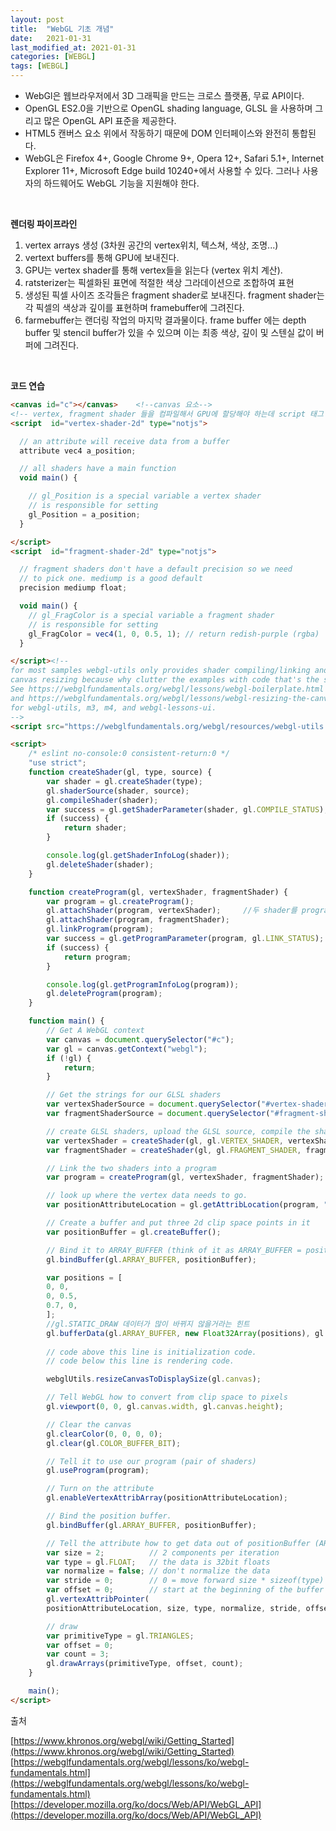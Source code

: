 ```yaml
---
layout: post
title:  "WebGL 기초 개념"
date:   2021-01-31
last_modified_at: 2021-01-31
categories: [WEBGL]
tags: [WEBGL]
---
```


- WebGl은 웹브라우저에서 3D 그래픽을 만드는 크로스 플랫폼, 무료 API이다.
- OpenGL ES2.0을 기반으로 OpenGL shading language, GLSL 을 사용하며 그리고 많은 OpenGL API 표준을 제공한다.
- HTML5 캔버스 요소 위에서 작동하기 때문에 DOM 인터페이스와 완전히 통합된다.
- WebGL은 Firefox 4+, Google Chrome 9+, Opera 12+, Safari 5.1+, Internet Explorer 11+, Microsoft Edge build 10240+에서 사용할 수 있다. 그러나 사용자의 하드웨어도 WebGL 기능을 지원해야 한다.

<br/>

**렌더링 파이프라인**
1. vertex arrays 생성 (3차원 공간의 vertex위치, 텍스쳐, 색상, 조명...)
2. vertext buffers를 통해 GPU에 보내진다.
3. GPU는 vertex shader를 통해 vertex들을 읽는다 (vertex 위치 계산). 
4. ratsterizer는 픽셀화된 표면에 적절한 색상 그라데이션으로 조합하여 표현
5. 생성된 픽셀 사이즈 조각들은 fragment shader로 보내진다. fragment shader는 각 픽셀의 색상과 깊이를 표현하며 framebuffer에 그려진다.
6. farmebuffer는 랜더링 작업의 마지막 결과물이다. frame buffer 에는 depth buffer 및 stencil buffer가 있을 수 있으며 이는 최종 색상, 깊이 및 스텐실 값이 버퍼에 그려진다.

<br/>

**코드 연습**
```html
<canvas id="c"></canvas>    <!--canvas 요소-->
<!-- vertex, fragment shader 들을 컴파일해서 GPU에 할당해야 하는데 script 태그 안에 넣어 사용-->
<script  id="vertex-shader-2d" type="notjs">

  // an attribute will receive data from a buffer
  attribute vec4 a_position;

  // all shaders have a main function
  void main() {

    // gl_Position is a special variable a vertex shader
    // is responsible for setting
    gl_Position = a_position;
  }

</script>
<script  id="fragment-shader-2d" type="notjs">

  // fragment shaders don't have a default precision so we need
  // to pick one. mediump is a good default
  precision mediump float;

  void main() {
    // gl_FragColor is a special variable a fragment shader
    // is responsible for setting
    gl_FragColor = vec4(1, 0, 0.5, 1); // return redish-purple (rgba)
  }

</script><!--
for most samples webgl-utils only provides shader compiling/linking and
canvas resizing because why clutter the examples with code that's the same in every sample.
See https://webglfundamentals.org/webgl/lessons/webgl-boilerplate.html
and https://webglfundamentals.org/webgl/lessons/webgl-resizing-the-canvas.html
for webgl-utils, m3, m4, and webgl-lessons-ui.
-->
<script src="https://webglfundamentals.org/webgl/resources/webgl-utils.js"></script>

<script>
    /* eslint no-console:0 consistent-return:0 */
    "use strict";
    function createShader(gl, type, source) {
        var shader = gl.createShader(type);
        gl.shaderSource(shader, source);
        gl.compileShader(shader);
        var success = gl.getShaderParameter(shader, gl.COMPILE_STATUS);
        if (success) {
            return shader;
        }

        console.log(gl.getShaderInfoLog(shader));
        gl.deleteShader(shader);
    }

    function createProgram(gl, vertexShader, fragmentShader) {
        var program = gl.createProgram();
        gl.attachShader(program, vertexShader);     //두 shader를 program에 link
        gl.attachShader(program, fragmentShader);
        gl.linkProgram(program);
        var success = gl.getProgramParameter(program, gl.LINK_STATUS);
        if (success) {
            return program;
        }

        console.log(gl.getProgramInfoLog(program));
        gl.deleteProgram(program);
    }

    function main() {
        // Get A WebGL context
        var canvas = document.querySelector("#c");
        var gl = canvas.getContext("webgl");
        if (!gl) {
            return;
        }

        // Get the strings for our GLSL shaders
        var vertexShaderSource = document.querySelector("#vertex-shader-2d").text;
        var fragmentShaderSource = document.querySelector("#fragment-shader-2d").text;

        // create GLSL shaders, upload the GLSL source, compile the shaders
        var vertexShader = createShader(gl, gl.VERTEX_SHADER, vertexShaderSource);
        var fragmentShader = createShader(gl, gl.FRAGMENT_SHADER, fragmentShaderSource);

        // Link the two shaders into a program
        var program = createProgram(gl, vertexShader, fragmentShader);

        // look up where the vertex data needs to go.
        var positionAttributeLocation = gl.getAttribLocation(program, "a_position");

        // Create a buffer and put three 2d clip space points in it
        var positionBuffer = gl.createBuffer();

        // Bind it to ARRAY_BUFFER (think of it as ARRAY_BUFFER = positionBuffer)
        gl.bindBuffer(gl.ARRAY_BUFFER, positionBuffer);

        var positions = [
        0, 0,
        0, 0.5,
        0.7, 0,
        ];
        //gl.STATIC_DRAW 데이터가 많이 바뀌지 않을거라는 힌트
        gl.bufferData(gl.ARRAY_BUFFER, new Float32Array(positions), gl.STATIC_DRAW); 
                                                
        // code above this line is initialization code.
        // code below this line is rendering code.

        webglUtils.resizeCanvasToDisplaySize(gl.canvas);

        // Tell WebGL how to convert from clip space to pixels
        gl.viewport(0, 0, gl.canvas.width, gl.canvas.height);

        // Clear the canvas
        gl.clearColor(0, 0, 0, 0);
        gl.clear(gl.COLOR_BUFFER_BIT);

        // Tell it to use our program (pair of shaders)
        gl.useProgram(program);

        // Turn on the attribute
        gl.enableVertexAttribArray(positionAttributeLocation);

        // Bind the position buffer.
        gl.bindBuffer(gl.ARRAY_BUFFER, positionBuffer);

        // Tell the attribute how to get data out of positionBuffer (ARRAY_BUFFER)
        var size = 2;          // 2 components per iteration
        var type = gl.FLOAT;   // the data is 32bit floats
        var normalize = false; // don't normalize the data
        var stride = 0;        // 0 = move forward size * sizeof(type) each iteration to get the next position
        var offset = 0;        // start at the beginning of the buffer
        gl.vertexAttribPointer(
        positionAttributeLocation, size, type, normalize, stride, offset);

        // draw
        var primitiveType = gl.TRIANGLES;
        var offset = 0;
        var count = 3;
        gl.drawArrays(primitiveType, offset, count);
    }

    main();
</script>
```

출처 

[https://www.khronos.org/webgl/wiki/Getting_Started](https://www.khronos.org/webgl/wiki/Getting_Started)
[https://webglfundamentals.org/webgl/lessons/ko/webgl-fundamentals.html](https://webglfundamentals.org/webgl/lessons/ko/webgl-fundamentals.html)
[https://developer.mozilla.org/ko/docs/Web/API/WebGL_API](https://developer.mozilla.org/ko/docs/Web/API/WebGL_API)
<br/>
